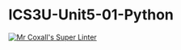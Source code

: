 # ICS3U-Unit5-01-Python

[![Mr Coxall's Super Linter](https://github.com/Emmanuel-Fofeyin/ICS3U-Unit5-01-Python/workflows/Mr%20Coxall's%20Super%20Linter/badge.svg)](https://github.com/Emmanuel-Fofeyin/ICS3U-Unit5-01-Python/)
